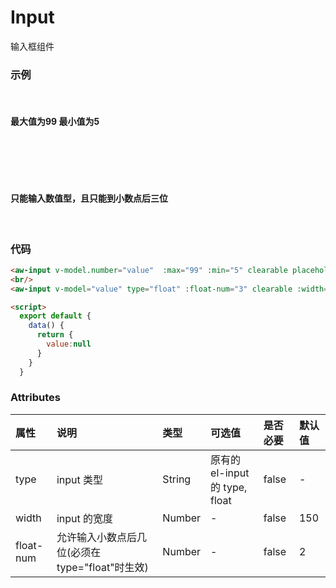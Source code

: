 # Input

输入框组件

### 示例

<script>
export default {
  data() {
    return {
      value: 2
    }
  }
}
</script>
<br/>

<h4>最大值为99 最小值为5</h4>  
<br/>

<aw-input v-model.number="value"  :max="99" :min="5" clearable placeholder="请输入数量"></aw-input>
<br/>
<br/>

<h4>只能输入数值型，且只能到小数点后三位</h4>  
<br/>
<aw-input v-model="value" type="float" :float-num="3" clearable :width="130" placeholder="请输入数量"></aw-input>

### 代码

```html
<aw-input v-model.number="value"  :max="99" :min="5" clearable placeholder="请输入数量"></aw-input>
<br/>
<aw-input v-model="value" type="float" :float-num="3" clearable :width="130" placeholder="请输入数量"></aw-input>

<script>
  export default {
    data() {
      return {
        value:null
      }
    }
  }
```

### Attributes

| 属性      | 说明                                            | 类型   | 可选值                         | 是否必要 | 默认值 |
| :-------- | :---------------------------------------------- | :----- | :----------------------------- | :------- | :----- |
| type      | input 类型                                      | String | 原有的 el-input 的 type, float | false    | -      |
| width     | input 的宽度                                    | Number | -                              | false    | 150    |
| float-num | 允许输入小数点后几位(必须在 type="float"时生效) | Number | -                              | false    | 2      |
